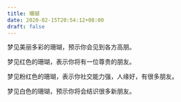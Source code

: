 ```yaml
---
title: 珊瑚
date: 2020-02-15T20:54:12+08:00
draft: false
---
```


梦见美丽多彩的珊瑚，预示你会见到各方高朋。

梦见红色的珊瑚，表示你将有一位尊贵的朋友。

梦见粉红色的珊瑚，表示你社交能力强，人缘好，有很多朋友。

梦见白色的珊瑚，预示你将会结识很多新朋友。

